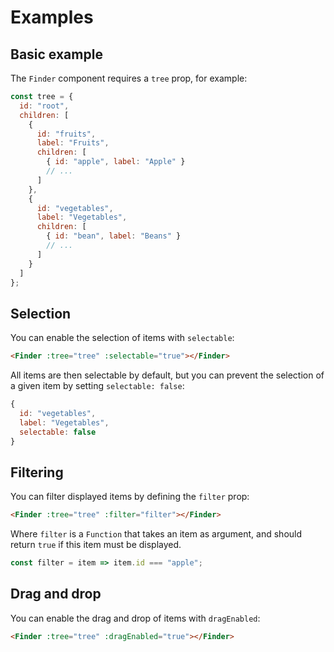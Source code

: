 # Examples

## Basic example

The `Finder` component requires a `tree` prop, for example:

```js
const tree = {
  id: "root",
  children: [
    {
      id: "fruits",
      label: "Fruits",
      children: [
        { id: "apple", label: "Apple" }
        // ...
      ]
    },
    {
      id: "vegetables",
      label: "Vegetables",
      children: [
        { id: "bean", label: "Beans" }
        // ...
      ]
    }
  ]
};
```

<FinderExample></FinderExample>

## Selection

You can enable the selection of items with `selectable`:

```html
<Finder :tree="tree" :selectable="true"></Finder>
```

All items are then selectable by default, but you can prevent the selection of a given item by setting `selectable: false`:

```js
{
  id: "vegetables",
  label: "Vegetables",
  selectable: false
}
```

<FinderExample :selectable="true"></FinderExample>

## Filtering

You can filter displayed items by defining the `filter` prop:

```html
<Finder :tree="tree" :filter="filter"></Finder>
```

Where `filter` is a `Function` that takes an item as argument, and should return `true` if this item must be displayed.

```js
const filter = item => item.id === "apple";
```

<FinderExample :filter="item => item.id === 'apple'"></FinderExample>

## Drag and drop

You can enable the drag and drop of items with `dragEnabled`:

```html
<Finder :tree="tree" :dragEnabled="true"></Finder>
```

<FinderExample :dragEnabled="true"></FinderExample>
